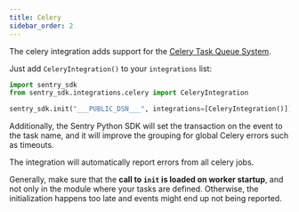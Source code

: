 ```yaml
---
title: Celery
sidebar_order: 2
---
```

<!-- WIZARD -->
The celery integration adds support for the [Celery Task Queue System](http://www.celeryproject.org/).

Just add ``CeleryIntegration()`` to your ``integrations`` list:

```python
import sentry_sdk
from sentry_sdk.integrations.celery import CeleryIntegration

sentry_sdk.init("___PUBLIC_DSN___", integrations=[CeleryIntegration()])
```

Additionally, the Sentry Python SDK will set the transaction on the event to the task name, and it will improve the grouping for global Celery errors such as timeouts.

The integration will automatically report errors from all celery jobs.

<!-- TODO-ADD-VERIFICATION-EXAMPLE -->
<!-- ENDWIZARD -->

Generally, make sure that the **call to `init` is loaded on worker startup**, and not only in the module where your tasks are defined. Otherwise, the initialization happens too late and events might end up not being reported.
